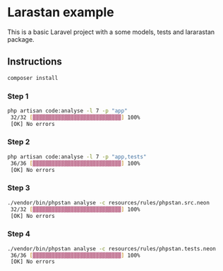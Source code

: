 # Larastan example

This is a basic Laravel project with a some models, tests and lararastan package.

## Instructions

```bash
composer install
```

### Step 1

```bash
php artisan code:analyse -l 7 -p "app"
 32/32 [▓▓▓▓▓▓▓▓▓▓▓▓▓▓▓▓▓▓▓▓▓▓▓▓▓▓▓▓] 100%
 [OK] No errors
```

### Step 2

```bash
php artisan code:analyse -l 7 -p "app,tests"
 36/36 [▓▓▓▓▓▓▓▓▓▓▓▓▓▓▓▓▓▓▓▓▓▓▓▓▓▓▓▓] 100%
 [OK] No errors
```

### Step 3

```bash
./vendor/bin/phpstan analyse -c resources/rules/phpstan.src.neon
 32/32 [▓▓▓▓▓▓▓▓▓▓▓▓▓▓▓▓▓▓▓▓▓▓▓▓▓▓▓▓] 100%
 [OK] No errors
```

### Step 4

```bash
./vendor/bin/phpstan analyse -c resources/rules/phpstan.tests.neon
 36/36 [▓▓▓▓▓▓▓▓▓▓▓▓▓▓▓▓▓▓▓▓▓▓▓▓▓▓▓▓] 100%
 [OK] No errors
```
